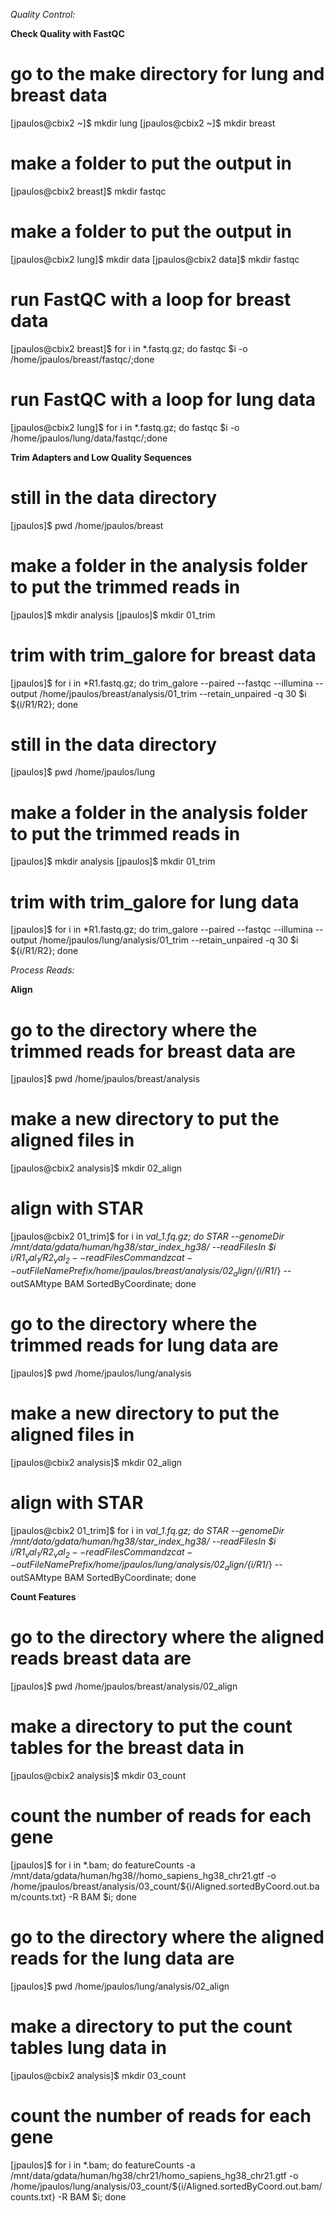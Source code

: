 *Quality Control:*

**Check Quality with FastQC**
# go to the make directory for lung and breast data
[jpaulos@cbix2 ~]$ mkdir lung
[jpaulos@cbix2 ~]$ mkdir breast 

# make a folder to put the output in
[jpaulos@cbix2 breast]$ mkdir fastqc

# make a folder to put the output in
[jpaulos@cbix2 lung]$ mkdir data
[jpaulos@cbix2 data]$ mkdir fastqc

# run FastQC with a loop for breast data
[jpaulos@cbix2 breast]$ for i in *.fastq.gz; do fastqc $i -o /home/jpaulos/breast/fastqc/;done

# run FastQC with a loop for lung data
[jpaulos@cbix2 lung]$ for i in *.fastq.gz; do fastqc $i -o /home/jpaulos/lung/data/fastqc/;done




**Trim Adapters and Low Quality Sequences**
# still in the data directory
[jpaulos]$ pwd
/home/jpaulos/breast
# make a folder in the analysis folder to put the trimmed reads in
[jpaulos]$ mkdir analysis
[jpaulos]$ mkdir 01_trim


# trim with trim_galore for breast data 
[jpaulos]$ for i in *R1.fastq.gz; do trim_galore --paired --fastqc --illumina --output /home/jpaulos/breast/analysis/01_trim --retain_unpaired -q 30 $i ${i/R1/R2}; done

# still in the data directory
[jpaulos]$ pwd
/home/jpaulos/lung

# make a folder in the analysis folder to put the trimmed reads in
[jpaulos]$ mkdir analysis
[jpaulos]$ mkdir 01_trim

# trim with trim_galore for lung data 
[jpaulos]$ for i in *R1.fastq.gz; do trim_galore --paired --fastqc --illumina --output /home/jpaulos/lung/analysis/01_trim --retain_unpaired -q 30 $i ${i/R1/R2}; done



*Process Reads:*

**Align**
# go to the directory where the trimmed reads for breast data are 
[jpaulos]$ pwd
/home/jpaulos/breast/analysis

# make a new directory to put the aligned files in
[jpaulos@cbix2 analysis]$ mkdir 02_align

# align with STAR
[jpaulos@cbix2 01_trim]$ for i in *val_1.fq.gz; do STAR --genomeDir /mnt/data/gdata/human/hg38/star_index_hg38/ --readFilesIn $i ${i/R1_val_1/R2_val_2} --readFilesCommand zcat --outFileNamePrefix /home/jpaulos/breast/analysis/02_align/${i/R1*/} --outSAMtype BAM SortedByCoordinate; done

# go to the directory where the trimmed reads for lung data are
[jpaulos]$ pwd
/home/jpaulos/lung/analysis

# make a new directory to put the aligned files in
[jpaulos@cbix2 analysis]$ mkdir 02_align

# align with STAR
[jpaulos@cbix2 01_trim]$ for i in *val_1.fq.gz; do STAR --genomeDir /mnt/data/gdata/human/hg38/star_index_hg38/ --readFilesIn $i ${i/R1_val_1/R2_val_2} --readFilesCommand zcat --outFileNamePrefix /home/jpaulos/lung/analysis/02_align/${i/R1*/} --outSAMtype BAM SortedByCoordinate; done

**Count Features**
# go to the directory where the aligned reads breast data are
[jpaulos]$ pwd
/home/jpaulos/breast/analysis/02_align

# make a directory to put the count tables for the breast data in
[jpaulos@cbix2 analysis]$ mkdir 03_count

# count the number of reads for each gene
[jpaulos]$ for i in *.bam; do featureCounts -a /mnt/data/gdata/human/hg38//homo_sapiens_hg38_chr21.gtf -o /home/jpaulos/breast/analysis/03_count/${i/Aligned.sortedByCoord.out.bam/counts.txt} -R BAM $i; done


# go to the directory where the aligned reads for the lung data are
[jpaulos]$ pwd
/home/jpaulos/lung/analysis/02_align

# make a directory to put the count tables lung data in
[jpaulos@cbix2 analysis]$ mkdir 03_count

# count the number of reads for each gene
[jpaulos]$ for i in *.bam; do featureCounts -a /mnt/data/gdata/human/hg38/chr21/homo_sapiens_hg38_chr21.gtf -o /home/jpaulos/lung/analysis/03_count/${i/Aligned.sortedByCoord.out.bam/counts.txt} -R BAM $i; done



